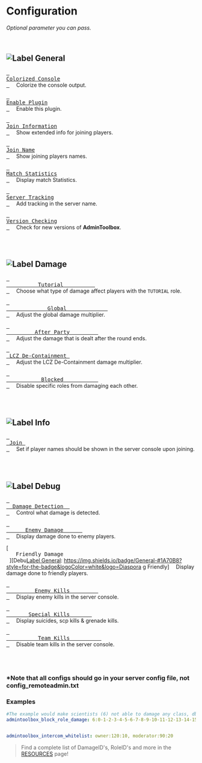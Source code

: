 
# Configuration

*Optional parameter you can pass.*

<br>

## ![Label General]

[<kbd> <br>Colorized Console<br> </kbd>][General Color]   
Colorize the console output.

[<kbd> <br>Enable Plugin<br> </kbd>][General Enable]   
Enable this plugin.

[<kbd> <br>Join Information<br> </kbd>][General Info]   
Show extended info for joining players.

[<kbd> <br>Join Name<br> </kbd>][General Name]   
Show joining players names.

[<kbd> <br>Match Statistics<br> </kbd>][General Match]   
Display match Statistics.

[<kbd> <br>Server Tracking<br> </kbd>][General Tracking]   
Add tracking in the server name.

[<kbd> <br>Version Checking<br> </kbd>][General Version]   
Check for new versions of **AdminToolbox**.

<br>
<br>

## ![Label Damage]

[<kbd> <br>          Tutorial          <br> </kbd>][Damage Tutorial]   
Choose what type of damage affect players with the `TUTORIAL` role.

[<kbd> <br>             Global             <br> </kbd>][Damage Tutorial]   
Adjust the global damage multiplier.

[<kbd> <br>         After Party         <br> </kbd>][Damage After Party]   
Adjust the damage that is dealt after the round ends.

[<kbd> <br> LCZ De-Containment <br> </kbd>][Damage LCZ]   
Adjust the LCZ De-Containment damage multiplier.

[<kbd> <br>           Blocked           <br> </kbd>][Damage Blocked]   
Disable specific roles from damaging each other.

<br>
<br>

## ![Label Info]

[<kbd> <br> Join <br> </kbd>][Info Join]   
Set if player names should be shown in the server console upon joining.

<br>
<br>

## ![Label Debug]

[<kbd> <br>  Damage Detection  <br> </kbd>][Debug Detected]   
Control what damage is detected.

[<kbd> <br>      Enemy Damage      <br> </kbd>][Debug Enemy]   
Display damage done to enemy players.

[<kbd> <br>   Friendly Damage   <br> </kbd>][Debu[Label General]: https://img.shields.io/badge/General-#1A70B8?style=for-the-badge&logoColor=white&logo=Diaspora
g Friendly]   
Display damage done to friendly players.

[<kbd> <br>         Enemy Kills         <br> </kbd>][Debug Kills]   
Display enemy kills in the server console.

[<kbd> <br>       Special Kills       <br> </kbd>][Debug Special]   
Display suicides, scp kills & grenade kills.

[<kbd> <br>          Team Kills          <br> </kbd>][Debug Teamkill]   
Disable team kills in the server console.

<br>
<br>

### *Note that all configs should go in your server config file, not config_remoteadmin.txt

### Examples

```yaml
#The example would make scientists (6) not able to damage any class, dboys (1) not able to attack other dboys (1))
admintoolbox_block_role_damage: 6:0-1-2-3-4-5-6-7-8-9-10-11-12-13-14-15-16-17,1:1


admintoolbox_intercom_whitelist: owner:120:10, moderator:90:20
```

>Find a complete list of DamageID's, RoleID's and more in the [RESOURCES](Resources.md) page!



[Damage After Party]: Settings/Damage/After%20Party.md
[Damage Tutorial]: Settings/Damage/Tutorial.md
[Damage Blocked]: Settings/Damage/Blocked.md
[Damage Global]: Settings/Damage/Global.md
[Damage LCZ]: Settings/Damage/LCZ%20De-Containment.md

[Info Join]: Settings/Info/Join.md

[Debug Teamkill]: Settings/Debug/Teamkill.md
[Debug Detected]: Settings/Debug/Detected.md
[Debug Friendly]: Settings/Debug/Friendly.md
[Debug Special]: Settings/Debug/Special.md
[Debug Kills]: Settings/Debug/Kills.md
[Debug Enemy]: Settings/Debug/Enemy.md

[General Tracking]: Settings/General/Tracking.md
[General Version]: Settings/General/Version.md
[General Enable]: Settings/General/Enable.md
[General Color]: Settings/General/Color.md
[General Match]: Settings/General/Match.md
[General Name]: Settings/General/Joined.md
[General Info]: Settings/General/Information.md


[Label General]: https://img.shields.io/badge/General-1A70B8?style=for-the-badge&logoColor=white&logo=Diaspora
[Label Damage]: https://img.shields.io/badge/Damage-C9284D?style=for-the-badge&logoColor=white&logo=ActiGraph
[Label Debug]: https://img.shields.io/badge/Debug-009287?style=for-the-badge&logoColor=white&logo=HubSpot
[Label Info]: https://img.shields.io/badge/Information-666666?style=for-the-badge&logoColor=white&logo=InternetArchive
